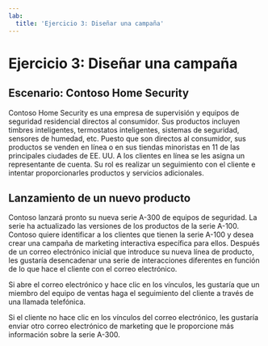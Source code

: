 ```yaml
---
lab:
  title: 'Ejercicio 3: Diseñar una campaña'
---
```


# Ejercicio 3: Diseñar una campaña

## Escenario: Contoso Home Security 
Contoso Home Security es una empresa de supervisión y equipos de seguridad residencial directos al consumidor. Sus productos incluyen timbres inteligentes, termostatos inteligentes, sistemas de seguridad, sensores de humedad, etc. Puesto que son directos al consumidor, sus productos se venden en línea o en sus tiendas minoristas en 11 de las principales ciudades de EE. UU. A los clientes en línea se les asigna un representante de cuenta. Su rol es realizar un seguimiento con el cliente e intentar proporcionarles productos y servicios adicionales. 

## Lanzamiento de un nuevo producto
Contoso lanzará pronto su nueva serie A-300 de equipos de seguridad. La serie ha actualizado las versiones de los productos de la serie A-100. Contoso quiere identificar a los clientes que tienen la serie A-100 y desea crear una campaña de marketing interactiva específica para ellos. Después de un correo electrónico inicial que introduce su nueva línea de producto, les gustaría desencadenar una serie de interacciones diferentes en función de lo que hace el cliente con el correo electrónico. 

Si abre el correo electrónico y hace clic en los vínculos, les gustaría que un miembro del equipo de ventas haga el seguimiento del cliente a través de una llamada telefónica.

Si el cliente no hace clic en los vínculos del correo electrónico, les gustaría enviar otro correo electrónico de marketing que le proporcione más información sobre la serie A-300.

